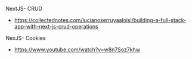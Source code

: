 NextJS- CRUD
- https://collectednotes.com/lucianoserruyaaloisi/building-a-full-stack-app-with-next-js-crud-operations


NexJS- Cookies
- https://www.youtube.com/watch?v=w8n7Soz7khw